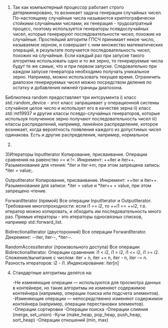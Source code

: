 1. Так как компьютерный процессор работает строго детерминировано, то возникает задача генерации случайных
чисел. По-настоящему случайные числа называются криптографически стойкими случайными числами, их генерация -
трудозатратный процесс, поэтому используется генераторы псевдослучайных чисел, которые генерируют последовательности
чисел, похожие на случайные. Простейший алгоритм ГПСЧ принимает некое число, называемое зерном, и совершает с ним множество математических
операций, в результате получается последовательность чисел, похожих на случайные. Если каждый раз при запуске
такого алгоритма использовать одно и то же зерно, то генерируемые числа будут те же самые, что и при первом
запуске. Следовательно при каждом запуске генератора необходимо получать уникальное зерно. Например, можно использовать 
текущее время. Ограничить диапозон генерируемых чисел можно посредством деления по остатку и добавления нижней границы
диапозона.

Библиотека random предоставляет три интсрумента
i) класс std::random_device - этот класс запрашивает у операционной системы случайное целое число и использует его
в качестве зерна
ii) класс std::mt19937 и другие классы псевдо-случайных генераторов, которые используя полученное зерно получают
последовательность чисел
iii) классы распределений, например, линейное распределение, которое возникает, когда вероятность появления каждого из допустимых
чисел одинакова. Есть и другие распределения, например, нормальное

2)

3)Итераторы
InputIterator
Копирование, присваивание.
Операции сравнения на равенство == и !=.
Инкремент: ++iter и iter++.
Разыменование для чтения: *iter и iter->m, при этом запрещена запись: *iter = value;.

OutputIterator
Копирование, присваивание.
Инкремент: ++iter и iter++.
Разыменование для записи: *iter = value и *iter++ = value, при этом запрещено чтение.

ForwardIterator (прямой)
Все операции InputIterator и OutputIterator.
Требование многопроходности: если i1 == i2, то ++i1 == ++i2, т.е. итератор можно копировать, и обходить им последовательность много раз.
Прямые итераторы - это итераторы односвязных списков, например std::forward_list.

BidirectionalIterator (двусторонний)
Все операции ForwardIterator.
Декремент: --iter, iter--, *iter--.

RandomAccessIterator (произвольного доступа)
Все операции BidirectionalIterator.
Операции сравнения: i1 < i2, i1 > i2, i1 <= i2, i1 >= i2.
Сложение/вычитание с числом: iter + n, iter += n, iter - n, iter -= n.
Разность итераторов: i2 - i1.
Индексирование: iter[n]



4) Стандартные алгоритмы делятся на:

   -Не изменяющие операции — используются для просмотра данных в контейнере, но такие алгоритмы не изменяют содержимое контейнера (например, операции поиска или подсчета элементов).
   -Изменяющие операции — непосредственно изменяют содержимое контейнера (например, операции перестановки элементов).
   -Операции сортировки
   -Операции поиска
   -Операции слияния (merge, set_union)
   -Кучи (make_heap, pop_heap, push_heap, sort_heap)
   -Операции отношений (min, max)

 
